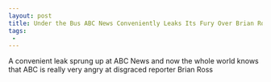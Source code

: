 ```yaml
---
layout: post
title: Under the Bus ABC News Conveniently Leaks Its Fury Over Brian Rosss Fake News
tags:
 -
---
```

A convenient leak sprung up at ABC News and now the whole world knows that ABC is really very angry at disgraced reporter Brian Ross
